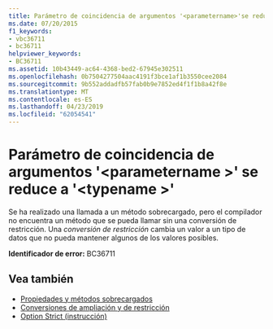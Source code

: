 ```yaml
---
title: Parámetro de coincidencia de argumentos '<parametername>'se reduce a'<typename>'
ms.date: 07/20/2015
f1_keywords:
- vbc36711
- bc36711
helpviewer_keywords:
- BC36711
ms.assetid: 10b43449-ac64-4368-bed2-67945e302511
ms.openlocfilehash: 0b7504277504aac4191f3bce1af1b3550cee2084
ms.sourcegitcommit: 9b552addadfb57fab0b9e7852ed4f1f1b8a42f8e
ms.translationtype: MT
ms.contentlocale: es-ES
ms.lasthandoff: 04/23/2019
ms.locfileid: "62054541"
---
```

# <a name="argument-matching-parameter-parametername-narrows-to-typename"></a>Parámetro de coincidencia de argumentos '\<parametername >' se reduce a '\<typename >'
Se ha realizado una llamada a un método sobrecargado, pero el compilador no encuentra un método que se pueda llamar sin una conversión de restricción. Una *conversión de restricción* cambia un valor a un tipo de datos que no pueda mantener algunos de los valores posibles.  
  
 **Identificador de error:** BC36711  
  
## <a name="see-also"></a>Vea también

- [Propiedades y métodos sobrecargados](../../visual-basic/programming-guide/language-features/objects-and-classes/overloaded-properties-and-methods.md)
- [Conversiones de ampliación y de restricción](../../visual-basic/programming-guide/language-features/data-types/widening-and-narrowing-conversions.md)
- [Option Strict (instrucción)](../../visual-basic/language-reference/statements/option-strict-statement.md)
